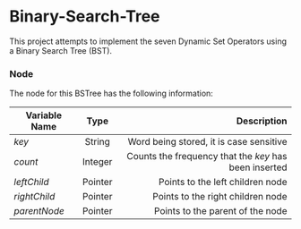 # Binary-Search-Tree
This project attempts to implement the seven Dynamic Set Operators using a Binary Search Tree (BST). 

### Node

The node for this BSTree has the following information:

|Variable Name|Type           |Description  |
|-------------|:-------------:|------------:|
|*key*        |String         |Word being stored, it is case sensitive              | 
|*count*      |Integer        |Counts the frequency that the *key* has been inserted|
|*leftChild*  |Pointer        |Points to the left children node                     | 
|*rightChild* |Pointer        |Points to the right children node                    |
|*parentNode* |Pointer        |Points to the parent of the node                     |

